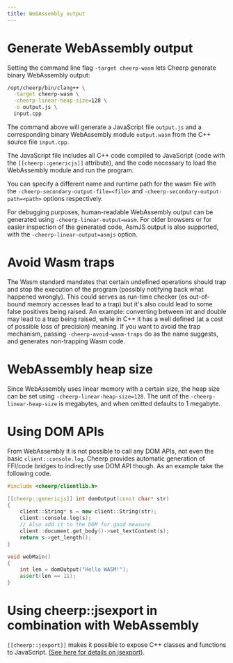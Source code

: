 ```yaml
---
title: WebAssembly output
---
```


# Generate WebAssembly output

Setting the command line flag `-target cheerp-wasm` lets Cheerp generate binary WebAssembly output:

```bash
/opt/cheerp/bin/clang++ \
  -target cheerp-wasm \
  -cheerp-linear-heap-size=128 \
  -o output.js \
  input.cpp
```

The command above will generate a JavaScript file `output.js` and a corresponding binary WebAssembly module `output.wasm` from the C++ source file `input.cpp`.

The JavaScript file includes all C++ code compiled to JavaScript (code with the `[[cheerp::genericjs]]` attribute), and the code necessary to load the WebAssembly module and run the program.

You can specify a different name and runtime path for the wasm file with the `-cheerp-secondary-output-file=<file>` and `-cheerp-secondary-output-path=<path>` options respectively.

For debugging purposes, human-readable WebAssembly output can be generated using `-cheerp-linear-output=wasm`.
For older browsers or for easier inspection of the generated code, AsmJS output is also supported, with the `-cheerp-linear-output=asmjs` option.

# Avoid Wasm traps

The Wasm standard mandates that certain undefined operations should trap and stop the execution of the program (possibly notifying back what happened wrongly). This could serves as run-time checker (es out-of-bound memory accesses lead to a trap) but it's also could lead to some false positives being raised. An example: converting between int and double may lead to a trap being raised, while in C++ it has a well defined (at a cost of possible loss of precision) meaning.
If you want to avoid the trap mechanism, passing `-cheerp-avoid-wasm-traps` do as the name suggests, and generates non-trapping Wasm code.

# WebAssembly heap size

Since WebAssembly uses linear memory with a certain size, the heap size can be set using `-cheerp-linear-heap-size=128`. The unit of the `-cheerp-linear-heap-size` is megabytes, and when omitted defaults to 1 megabyte.

# Using DOM APIs

From WebAssembly it is not possible to call any DOM APIs, not even the basic `client::console.log`. Cheerp provides automatic generation of FFI/code bridges to indirectly use DOM API though. As an example take the following code.

```cpp
#include <cheerp/clientlib.h>

[[cheerp::genericjs]] int domOutput(const char* str)
{
    client::String* s = new client::String(str);
    client::console.log(s);
    // Also add it to the DOM for good measure
    client::document.get_body()->set_textContent(s);
    return s->get_length();
}

void webMain()
{
    int len = domOutput("Hello WASM!");
    assert(len == 11);
}
```

# Using cheerp::jsexport in combination with WebAssembly

`[[cheerp::jexport]]` makes it possible to expose C++ classes and functions to JavaScript. [(See here for details on jsexport)](/cheerp/reference/javascript-interop/JSExport-attribute).
